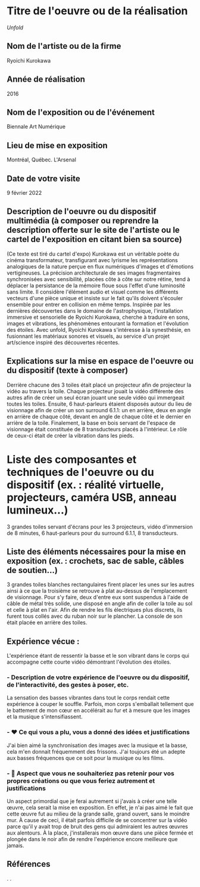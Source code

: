 # Titre de l'oeuvre ou de la réalisation
*Unfold*
## Nom de l'artiste ou de la firme
Ryoichi Kurokawa
## Année de réalisation
2016
## Nom de l'exposition ou de l'événement
Biennale Art Numérique
## Lieu de mise en exposition
Montréal, Québec. L'Arsenal
## Date de votre visite
9 février 2022
## Description de l'oeuvre ou du dispositif multimédia (à composer ou reprendre la description offerte sur le site de l'artiste ou le cartel de l'exposition en citant bien sa source)
(Ce texte est tiré du cartel d'expo)
Kurokawa est un véritable poète du cinéma transformateur, transfigurant avec lyrisme les représentations analogiques de la nature perçue en flux numériques d'images et d'émotions vertigineuses. La précision architecturale de ses images fragmentaires synchronisées avec sensibilité, placées côte à côte sur notre rétine, tend à déplacer la persistance de la mémoire floue sous l'effet d'une luminosité sans limite. Il considère l'élément audio et visuel comme les différents vecteurs d'une pièce unique et insiste sur le fait qu'ils doivent s'écouler ensemble pour entrer en collision en même temps. Inspirée par les dernières découvertes dans le domaine de l'astrophysique, l'installation immersive et sensorielle de Ryoichi Kurokawa, cherche à traduire en sons, images et vibrations, les phénomènes entourant la formation et l'évolution des étoiles. Avec unfold, Ryoichi Kurokawa s'intéresse à la synesthésie, en fusionnant les matériaux sonores et visuels, au service d'un projet art/science inspiré des découvertes récentes.
## Explications sur la mise en espace de l'oeuvre ou du dispositif (texte à composer)
Derrière chacune des 3 toiles était placé un projecteur afin de projecteur la vidéo au travers la toile. Chaque projecteur jouait la vidéo différente des autres afin de créer un seul écran jouant une seule vidéo qui immergeait toutes les toiles. Ensuite, 6 haut-parleurs étaient disposés autour du lieu de visionnage afin de créer un son surround 6.1.1: un en arrière, deux en angle en arrière de chaque côté, devant en angle de chaque côté et le dernier en arrière de la toile. Finalement, la base en bois servant de l'espace de visionnage était constituée de 8 transducteurs placés à l'intérieur. Le rôle de ceux-ci était de créer la vibration dans les pieds.
# Liste des composantes et techniques de l'oeuvre ou du dispositif (ex. : réalité virtuelle, projecteurs, caméra USB, anneau lumineux...)
3 grandes toiles servant d'écrans pour les 3 projecteurs, vidéo d'immersion de 8 minutes, 6 haut-parleurs pour du surround 6.1.1, 8 transducteurs.
## Liste des éléments nécessaires pour la mise en exposition (ex. : crochets, sac de sable, câbles de soutien...)
3 grandes toiles blanches rectangulaires firent placer les unes sur les autres ainsi à ce que la troisième se retrouve à plat au-dessus de l'emplacement de visionnage. Pour s'y faire, deux d'entre eux sont suspendus à l'aide de câble de métal très solide, une disposé en angle afin de coller la toile au sol et celle à plat en l'air. Afin de rendre les fils électriques plus discrets, ils furent tous collés avec du ruban noir sur le plancher. La console de son était placée en arrière des toiles.
## Expérience vécue :
L'expérience étant de ressentir la basse et le son vibrant dans le corps qui accompagne cette courte vidéo démontrant l'évolution des étoiles.
### - Description de votre expérience de l'oeuvre ou du dispositif, de l'interactivité, des gestes à poser, etc.
La sensation des basses vibrantes dans tout le corps rendait cette expérience à couper le souffle. Parfois, mon corps s'emballait tellement que le battement de mon cœur en accélérait au fur et à mesure que les images et la musique s'intensifiassent. 
### - ❤️ Ce qui vous a plu, vous a donné des idées et justifications
J'ai bien aimé la synchronisation des images avec la musique et la basse, cela m'en donnait fréquemment des frissons. J'ai toujours été un adepte aux basses fréquences que ce soit pour la musique ou les films.
### - 🤔 Aspect que vous ne souhaiteriez pas retenir pour vos propres créations ou que vous feriez autrement et justifications
Un aspect primordial que je ferai autrement si j'avais à créer une telle œuvre, cela serait la mise en exposition. En effet, je n'ai pas aimé le fait que cette œuvre fut au milieu de la grande salle, grand ouvert, sans le moindre mur. À cause de ceci, il était parfois difficile de se concentrer sur la vidéo parce qu'il y avait trop de bruit des gens qui admiraient les autres œuvres aux alentours. À la place, j'installerais mon œuvre dans une pièce fermée et plongée dans le noir afin de rendre l'expérience encore meilleure que jamais.
## Références
.
.

